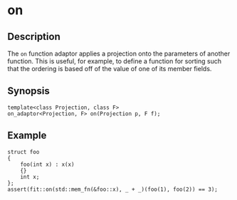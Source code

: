 on
==

Description
-----------

The `on` function adaptor applies a projection onto the parameters of
another function. This is useful, for example, to define a function for
sorting such that the ordering is based off of the value of one of its
member fields.

Synopsis
--------

    template<class Projection, class F>
    on_adaptor<Projection, F> on(Projection p, F f);

Example
-------

    struct foo
    {
        foo(int x) : x(x)
        {}
        int x;
    };
    assert(fit::on(std::mem_fn(&foo::x), _ + _)(foo(1), foo(2)) == 3);

